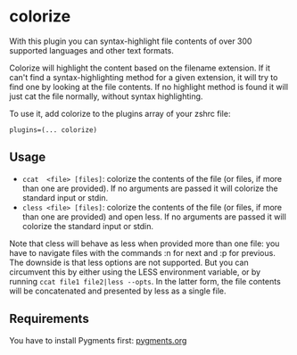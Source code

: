 # colorize

With this plugin you can syntax-highlight file contents of over 300 supported languages and other text formats.

Colorize will highlight the content based on the filename extension. If it can't find a syntax-highlighting method for a given extension, it will try to find one by looking at the file contents. If no highlight method is found it will just cat the file normally, without syntax highlighting.

To use it, add colorize to the plugins array of your zshrc file:
```
plugins=(... colorize)
```

## Usage

* `ccat  <file> [files]`: colorize the contents of the file (or files, if more than one are provided). If no arguments are passed it will colorize the standard input or stdin.
* `cless <file> [files]`: colorize the contents of the file (or files, if more than one are provided) and open less. If no arguments are passed it will colorize the standard input or stdin.

Note that cless will behave as less when provided more than one file: you have to navigate files with the commands :n for next and :p for previous. The downside is that less options are not supported. But you can circumvent this by either using the LESS environment variable, or by running `ccat file1 file2|less --opts`. In the latter form, the file contents will be concatenated and presented by less as a single file.

## Requirements

You have to install Pygments first: [pygments.org](http://pygments.org/download/)
